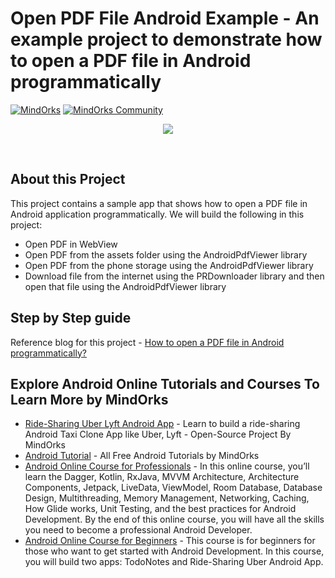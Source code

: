 # Open PDF File Android Example - An example project to demonstrate how to open a PDF file in Android programmatically
[![MindOrks](https://img.shields.io/badge/mindorks-opensource-blue.svg)](https://mindorks.com/open-source-projects)
[![MindOrks Community](https://img.shields.io/badge/join-community-blue.svg)](https://mindorks.com/join-community)

<p align="center">
    <img src="https://github.com/MindorksOpenSource/Uber-Car-Animation-Android/blob/master/assets/how-to-open-a-pdf-file-in-android-programmatically-banner.png">
</p>
<br>

## About this Project  
This project contains a sample app that shows how to open a PDF file in Android application programmatically. We will build the following in this project:  
* Open PDF in WebView
* Open PDF from the assets folder using the AndroidPdfViewer library
* Open PDF from the phone storage using the AndroidPdfViewer library
* Download file from the internet using the PRDownloader library and then open that file using the AndroidPdfViewer library

## Step by Step guide  
Reference blog for this project - [How to open a PDF file in Android programmatically?](https://blog.mindorks.com/how-to-open-a-pdf-file-in-android-programmatically)

## Explore Android Online Tutorials and Courses To Learn More by MindOrks
* [Ride-Sharing Uber Lyft Android App](https://github.com/MindorksOpenSource/ridesharing-uber-lyft-app) - Learn to build a ride-sharing Android Taxi Clone App like Uber, Lyft - Open-Source Project By MindOrks
* [Android Tutorial](https://mindorks.com/android-tutorial) - All Free Android Tutorials by MindOrks
* [Android Online Course for Professionals](https://bootcamp.mindorks.com) - In this online course, you’ll learn the Dagger, Kotlin, RxJava, MVVM Architecture, Architecture Components, Jetpack, LiveData, ViewModel, Room Database, Database Design, Multithreading, Memory Management, Networking, Caching, How Glide works, Unit Testing, and the best practices for Android Development. By the end of this online course, you will have all the skills you need to become a professional Android Developer.
* [Android Online Course for Beginners](https://bootcamp.mindorks.com/android-training-for-beginners) - This course is for beginners for those who want to get started with Android Development. In this course, you will build two apps: TodoNotes and Ride-Sharing Uber Android App.